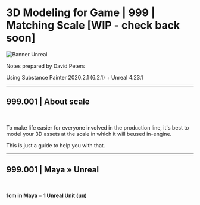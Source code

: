 # 3D Modeling for Game | 999 | Matching Scale [WIP - check back soon]

![Banner Unreal](https://user-images.githubusercontent.com/36719180/93731545-91e44d00-fc21-11ea-8de9-4594e1a276f8.png)


Notes prepared by David Peters

Using Substance Painter 2020.2.1 (6.2.1) + Unreal 4.23.1

---

## 999.001 | About scale

<br>

To make life easier for everyone involved in the production line, it's best to model your 3D assets at the scale in which it will beused in-engine.

This is just a guide to help you with that.

---

## 999.001 | Maya » Unreal

<br>

**1cm in Maya = 1 Unreal Unit (uu)**

<br>



